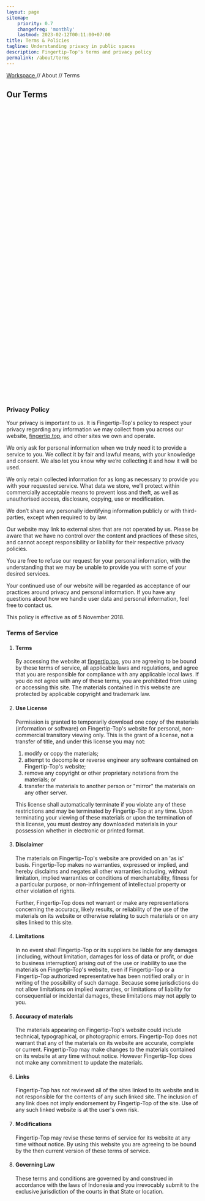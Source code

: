 ```yaml
---
layout: page
sitemap:
    priority: 0.7
    changefreq: 'monthly'
    lastmod: 2023-02-12T00:11:00+07:00
title: Terms & Policies
tagline: Understanding privacy in public spaces
description: Fingertip-Top's terms and privacy policy
permalink: /about/terms
---
```

<!-- Breadcrumbs -->
<section class="bg-bg-2 py-2 d-sm-none d-md-block border-bottom border-action-4">
	<div class="container">
        <div class="row">
		<div class="col-lg-10 col-xl-8">
			<div class="row justify-content-between">
				<div class="col-auto aos-init fs-6 aos-animate" data-aos="fade-down" data-aos-delay="0">
				 	<a href="https://fingertip.top" class="text-dark-1 opacity-60">
                                		Workspace
				        </a>
					<span class="text-action-4">
						// 
				  	</span>
					<span class="text-dark-1 opacity-60">
						About
					</span>
                    			<span class="text-action-4">
						// 
				  	</span>
					<span class="text-dark-1 opacity-60">
						Terms
					</span>
				</div>
			</div>
            	</div>
        </div>
     	</div>
</section>
<!-- About section > terms -->
<section>
    <div class="py-8 bg-size-cover bg-position-bottom-center d-flex container-fluid" style="min-height: 20vh; background-image: url(&quot;&quot;);">
        <div class="container">
            <div class="row justify-content-start">
		      <div class="col-lg-12 pb-5">
			     <h2 class="text-dark-2 bg-1 display-5">
				    Our Terms
			     </h2>
		      </div>
            </div>
        </div>
    </div>
</section>
<section class="bg-bg-3">
<div class="container">
        <div class="row justify-content-center">
            <div class="col-lg-10 col-xl-10 col-xxl-10 col-md-12 col-sm-12 col-xs-12">
                <h3 class="mb-4 mb-md-8">
		Privacy Policy
		</h3>
                <p class="pb-5 text-dark-1 fs-4">
		Your privacy is important to us. It is Fingertip-Top's policy to respect your privacy regarding any information we may collect from you across our
		website, <a href="https://fingertip.top" class="text-action-4">fingertip.top</a>, and other sites we own and operate.
		</p>
                <p class="pb-5 text-dark-1 fs-4">
		We only ask for personal information when we truly need it to provide a service to you. 
		We collect it by fair and lawful means, with your knowledge and consent. We also let you know why we’re collecting it and how it will be used.
		</p>
                <p class="pb-5 text-dark-1 fs-4">
                We only retain collected information for as long as necessary to provide you with your requested service. What data we store, we’ll protect within 
		commercially acceptable means to prevent loss and theft, as well as unauthorised access, disclosure, copying, use or modification.
                </p>
                <p class="pb-5 text-dark-1 fs-4">
                We don’t share any personally identifying information publicly or with third-parties, except when required to by law.
                </p>
                <p class="pb-5 text-dark-1 fs-4">
                Our website may link to external sites that are not operated by us. Please be aware that we have no control over the content and practices of these 
		sites, and cannot accept responsibility or liability for their respective privacy policies.
                </p>
                <p class="pb-5 text-dark-1 fs-4">
                You are free to refuse our request for your personal information, with the understanding that we may be unable to provide you with some of your desired 
		services.
                </p>
                <p class="pb-5 text-dark-1 fs-4">
                Your continued use of our website will be regarded as acceptance of our practices around privacy and personal information. If you have any questions 
		about how we handle user data and personal information, feel free to contact us.
                </p>
                <p class="pb-5 text-dark-1 fs-4 opacity-60">
                This policy is effective as of 5 November 2018.
                </p>
            </div>
            </div>
        </div>
</section>
<section class="bg-bg-3 pb-8">
    <div class="container">
        <div class="row justify-content-center">
            <div class="col-lg-10 col-xl-10 col-xxl-10 col-md-12 col-sm-12 col-xs-12">
                <h3 class="mb-4 mb-md-8">Terms of Service</h3>
                <ol class="pb-5 text-dark-1 fs-2">
                    <li class="fw-bold"><h4 class="mb-4 mb-md-8">Terms</h4></li>
                    <p class="pb-5 text-dark-1 fs-4">
                        By accessing the website at <a href="https://fingertip.top" class="text-action-4">fingertip.top</a>, you are agreeing to be bound by these 
			terms of service, all applicable laws and regulations, and agree that you are responsible for compliance with any applicable local laws. If you 
			do not agree with any of these terms, you are prohibited from using or accessing this site. The materials contained in this website are 
			protected by applicable copyright and trademark law.</p>
                    <li class="fw-bold"><h4 class="mb-4 mb-md-8">Use License</h4></li>
                    <p class="pb-5 text-dark-1 fs-4">
                        Permission is granted to temporarily download one copy of the materials (information or software) on Fingertip-Top's website for personal, non-
			commercial transitory viewing only. This is the grant of a license, not a transfer of title, and under this license you may not:</p>
                    <ol class="ms-8 pb-5 text-darkt fs-4">
                    <li>modify or copy the materials;</li>
                    <li>attempt to decompile or reverse engineer any software contained on Fingertip-Top's website;</li>
                    <li>remove any copyright or other proprietary notations from the materials; or</li>
                    <li>transfer the materials to another person or "mirror" the materials on any other server.</li>
                    </ol>        
                    <p class="pb-5 text-dark-1 fs-4">
                        This license shall automatically terminate if you violate any of these restrictions and may be terminated by Fingertip-Top at any time. Upon 
			terminating your viewing of these materials or upon the termination of this license, you must destroy any downloaded materials in your 
			possession whether in electronic or printed format.</p>
                    <li class="fw-bold"><h4 class="mb-4 mb-md-8">Disclaimer</h4></li>
                    <p class="pb-5 text-dark-1 fs-4">
                        The materials on Fingertip-Top's website are provided on an 'as is' basis. Fingertip-Top makes no warranties, expressed or implied, and hereby 
			disclaims and negates all other warranties including, without limitation, implied warranties or conditions of merchantability, fitness for a 
			particular purpose, or non-infringement of intellectual property or other violation of rights.</p>
                    <p class="pb-5 text-dark-1 fs-4">
                        Further, Fingertip-Top does not warrant or make any representations concerning the accuracy, likely results, or reliability of the use of the 
			materials on its website or otherwise relating to such materials or on any sites linked to this site.
                    </p>
                    <li class="fw-bold"><h4 class="mb-4 mb-md-8">Limitations</h4></li>
                    <p class="pb-5 text-dark-1 fs-4">
                        In no event shall Fingertip-Top or its suppliers be liable for any damages (including, without limitation, damages for loss of data or profit, 
			or due to business interruption) arising out of the use or inability to use the materials on Fingertip-Top's website, even if Fingertip-Top or 
			a Fingertip-Top authorized representative has been notified orally or in writing of the possibility of such damage. Because some jurisdictions 
			do not allow limitations on implied warranties, or limitations of liability for consequential or incidental damages, these limitations may not
			apply to you.</p>
                    <li class="fw-bold"><h4 class="mb-4 mb-md-8">Accuracy of materials</h4></li>
                    <p class="pb-5 text-dark-1 fs-4">
                        The materials appearing on Fingertip-Top's website could include technical, typographical, or photographic errors. Fingertip-Top does not 
			warrant that any of the materials on its website are accurate, complete or current. Fingertip-Top may make changes to the materials contained 
			on its website at any time without notice. However Fingertip-Top does not make any commitment to update the materials.</p>
                    <li class="fw-bold"><h4 class="mb-4 mb-md-8">Links</h4></li>
                    <p class="pb-5 text-dark-1 fs-4">
                        Fingertip-Top has not reviewed all of the sites linked to its website and is not responsible for the contents of any such linked site. The 
			inclusion of any link does not imply endorsement by Fingertip-Top of the site. Use of any such linked website is at the user's own risk.</p>
                    <li class="fw-bold"><h4 class="mb-4 mb-md-8">Modifications</h4></li>
                    <p class="pb-5 text-dark-1 fs-4">
                        Fingertip-Top may revise these terms of service for its website at any time without notice. By using this website you are agreeing to be bound 
			by the then current version of these terms of service.</p>
                    <li class="fw-bold"><h4 class="mb-4 mb-md-8">Governing Law</h4></li>
                    <p class="pb-5 text-dark-1 fs-4">
                        These terms and conditions are governed by and construed in accordance with the laws of Indonesia and you irrevocably submit to the exclusive 
			jurisdiction of the courts in that State or location.</p>
                </ol>
            </div>
            </div>
        </div>
</section>
